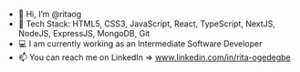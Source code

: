 - 👋 Hi, I’m @ritaog
- 🌱 Tech Stack: HTML5, CSS3, JavaScript, React, TypeScript, NextJS, NodeJS, ExpressJS, MongoDB, Git
- 💻 I am currently working as an Intermediate Software Developer
- 📫 You can reach me on LinkedIn => www.linkedin.com/in/rita-ogedegbe


<!---
ritaog/ritaog is a ✨ special ✨ repository because its `README.md` (this file) appears on your GitHub profile.
You can click the Preview link to take a look at your changes.
--->
